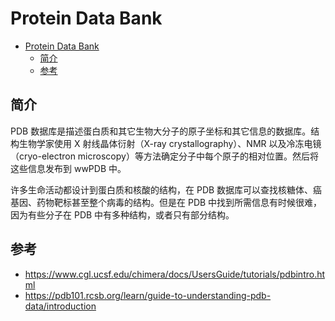 # Protein Data Bank

- [Protein Data Bank](#protein-data-bank)
  - [简介](#简介)
  - [参考](#参考)

## 简介

PDB 数据库是描述蛋白质和其它生物大分子的原子坐标和其它信息的数据库。结构生物学家使用 X 射线晶体衍射（X-ray crystallography）、NMR 以及冷冻电镜（cryo-electron microscopy）等方法确定分子中每个原子的相对位置。然后将这些信息发布到 wwPDB 中。

许多生命活动都设计到蛋白质和核酸的结构，在 PDB 数据库可以查找核糖体、癌基因、药物靶标甚至整个病毒的结构。但是在 PDB 中找到所需信息有时候很难，因为有些分子在 PDB 中有多种结构，或者只有部分结构。





## 参考

- https://www.cgl.ucsf.edu/chimera/docs/UsersGuide/tutorials/pdbintro.html
- https://pdb101.rcsb.org/learn/guide-to-understanding-pdb-data/introduction
